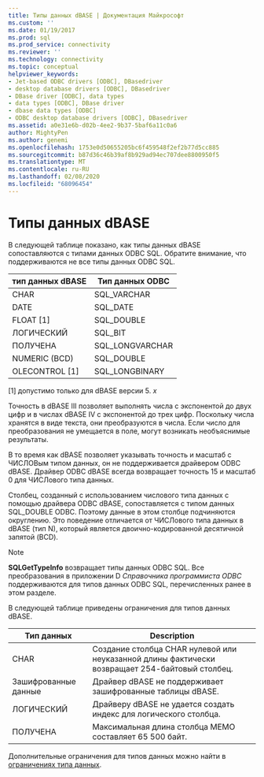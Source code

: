 ```yaml
---
title: Типы данных dBASE | Документация Майкрософт
ms.custom: ''
ms.date: 01/19/2017
ms.prod: sql
ms.prod_service: connectivity
ms.reviewer: ''
ms.technology: connectivity
ms.topic: conceptual
helpviewer_keywords:
- Jet-based ODBC drivers [ODBC], DBasedriver
- desktop database drivers [ODBC], DBasedriver
- DBase driver [ODBC], data types
- data types [ODBC], DBase driver
- dbase data types [ODBC]
- ODBC desktop database drivers [ODBC], DBasedriver
ms.assetid: a0e31e6b-d02b-4ee2-9b37-5baf6a11c0a6
author: MightyPen
ms.author: genemi
ms.openlocfilehash: 1753e0d50655205bc6f459548f2ef2b77d5cc885
ms.sourcegitcommit: b87d36c46b39af8b929ad94ec707dee8800950f5
ms.translationtype: MT
ms.contentlocale: ru-RU
ms.lasthandoff: 02/08/2020
ms.locfileid: "68096454"
---
```

# <a name="dbase-data-types"></a>Типы данных dBASE
В следующей таблице показано, как типы данных dBASE сопоставляются с типами данных ODBC SQL. Обратите внимание, что поддерживаются не все типы данных ODBC SQL.  
  
|тип данных dBASE|Тип данных ODBC|  
|---------------------|--------------------|  
|CHAR|SQL_VARCHAR|  
|DATE|SQL_DATE|  
|FLOAT [1]|SQL_DOUBLE|  
|ЛОГИЧЕСКИЙ|SQL_BIT|  
|ПОЛУЧЕНА|SQL_LONGVARCHAR|  
|NUMERIC (BCD)|SQL_DOUBLE|  
|OLECONTROL [1]|SQL_LONGBINARY|  
  
 [1] допустимо только для dBASE версии 5. *x*  
  
 Точность в dBASE III позволяет выполнять числа с экспонентой до двух цифр и в числах dBASE IV с экспонентой до трех цифр. Поскольку числа хранятся в виде текста, они преобразуются в числа. Если число для преобразования не умещается в поле, могут возникать необъяснимые результаты.  
  
 В то время как dBASE позволяет указывать точность и масштаб с ЧИСЛОВым типом данных, он не поддерживается драйвером ODBC dBASE. Драйвер ODBC dBASE всегда возвращает точность 15 и масштаб 0 для ЧИСЛового типа данных.  
  
 Столбец, созданный с использованием числового типа данных с помощью драйвера ODBC dBASE, сопоставляется с типом данных SQL_DOUBLE ODBC. Поэтому данные в этом столбце подчиняются округлению. Это поведение отличается от ЧИСЛового типа данных в dBASE (тип N), который является двоично-кодированной десятичной запятой (BCD).  
  
> [!NOTE]  
>  **SQLGetTypeInfo** возвращает типы данных ODBC SQL. Все преобразования в приложении D *Справочника программиста ODBC* поддерживаются для типов данных ODBC SQL, перечисленных ранее в этом разделе.  
  
 В следующей таблице приведены ограничения для типов данных dBASE.  
  
|Тип данных|Description|  
|---------------|-----------------|  
|CHAR|Создание столбца CHAR нулевой или неуказанной длины фактически возвращает 254-байтовый столбец.|  
|Зашифрованные данные|Драйвер dBASE не поддерживает зашифрованные таблицы dBASE.|  
|ЛОГИЧЕСКИЙ|Драйверу dBASE не удается создать индекс для логического столбца.|  
|ПОЛУЧЕНА|Максимальная длина столбца МЕМО составляет 65 500 байт.|  
  
 Дополнительные ограничения для типов данных можно найти в [ограничениях типа данных](../../odbc/microsoft/data-type-limitations.md).

